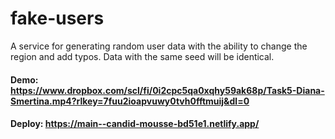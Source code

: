 # fake-users
A service for generating random user data with the ability to change the region and add typos. Data with the same seed will be identical.
#### Demo: https://www.dropbox.com/scl/fi/0i2cpc5qa0xqhy59ak68p/Task5-Diana-Smertina.mp4?rlkey=7fuu2ioapvuwy0tvh0fftmuij&dl=0
#### Deploy: https://main--candid-mousse-bd51e1.netlify.app/
